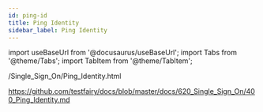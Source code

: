 ```yaml
---
id: ping-id
title: Ping Identity
sidebar_label: Ping Identity
---
```


import useBaseUrl from '@docusaurus/useBaseUrl';
import Tabs from '@theme/Tabs';
import TabItem from '@theme/TabItem';

/Single_Sign_On/Ping_Identity.html

https://github.com/testfairy/docs/blob/master/docs/620_Single_Sign_On/400_Ping_Identity.md

